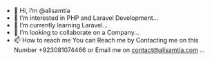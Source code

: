 - 👋 Hi, I’m @alisamtia
- 👀 I’m interested in PHP and Laravel Development...
- 🌱 I’m currently learning Laravel...
- 💞️ I’m looking to collaborate on a Company...
- 📫 How to reach me You can Reach me by Contacting me on this Number +923081074466 or Email me on contact@alisamtia.com ...

<!---
alisamtia/alisamtia is a ✨ special ✨ repository because its `README.md` (this file) appears on your GitHub profile.
You can click the Preview link to take a look at your changes.
--->
